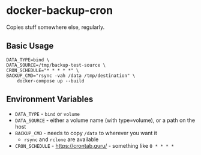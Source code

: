 # docker-backup-cron

Copies stuff somewhere else, regularly.

## Basic Usage

```
DATA_TYPE=bind \
DATA_SOURCE=/tmp/backup-test-source \
CRON_SCHEDULE="* * * * *" \
BACKUP_CMD="rsync -vah /data /tmp/destination" \
    docker-compose up --build
```

## Environment Variables

* `DATA_TYPE` - `bind` or `volume`
* `DATA_SOURCE` - either a volume name (with type=volume), or a path on the host
* `BACKUP_CMD` - needs to copy `/data` to wherever you want it
    * `rsync` and `rclone` are available
* `CRON_SCHEDULE` - https://crontab.guru/ - something like `0 * * * *`
